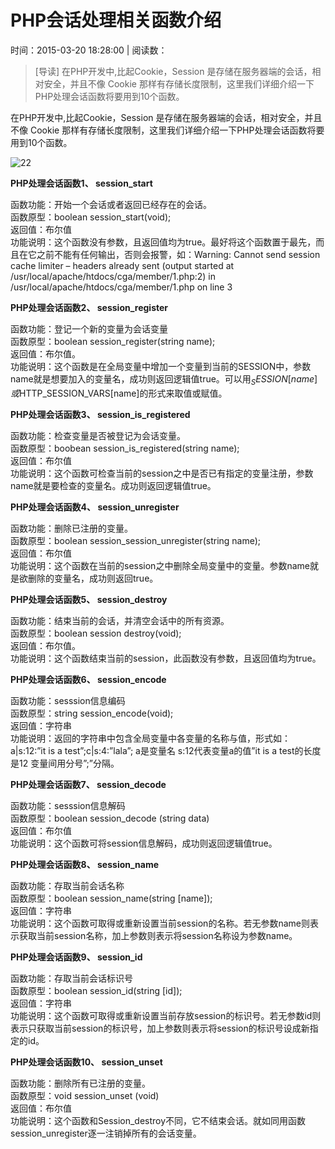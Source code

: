 # PHP会话处理相关函数介绍

时间：2015-03-20 18:28:00 | 阅读数：

> [导读] 在PHP开发中,比起Cookie，Session 是存储在服务器端的会话，相对安全，并且不像 Cookie 那样有存储长度限制，这里我们详细介绍一下PHP处理会话函数将要用到10个函数。

在PHP开发中,比起Cookie，Session 是存储在服务器端的会话，相对安全，并且不像 Cookie 那样有存储长度限制，这里我们详细介绍一下PHP处理会话函数将要用到10个函数。  
  
![22][1]

  
**PHP处理会话函数1、 session_start**

函数功能：开始一个会话或者返回已经存在的会话。  
函数原型：boolean session_start(void);  
返回值：布尔值  
功能说明：这个函数没有参数，且返回值均为true。最好将这个函数置于最先，而且在它之前不能有任何输出，否则会报警，如：Warning: Cannot send session cache limiter – headers already sent (output started at /usr/local/apache/htdocs/cga/member/1.php:2) in /usr/local/apache/htdocs/cga/member/1.php on line 3

**PHP处理会话函数2、 session_register**

函数功能：登记一个新的变量为会话变量  
函数原型：boolean session_register(string name);  
返回值：布尔值。  
功能说明：这个函数是在全局变量中增加一个变量到当前的SESSION中，参数name就是想要加入的变量名，成功则返回逻辑值true。可以用$_SESSION[name]或$HTTP_SESSION_VARS[name]的形式来取值或赋值。

**PHP处理会话函数3、 session_is_registered**

函数功能：检查变量是否被登记为会话变量。  
函数原型：boobean session_is_registered(string name);  
返回值：布尔值  
功能说明：这个函数可检查当前的session之中是否已有指定的变量注册，参数name就是要检查的变量名。成功则返回逻辑值true。

**PHP处理会话函数4、 session_unregister**

函数功能：删除已注册的变量。  
函数原型：boolean session_session_unregister(string name);  
返回值：布尔值  
功能说明：这个函数在当前的session之中删除全局变量中的变量。参数name就是欲删除的变量名，成功则返回true。

**PHP处理会话函数5、 session_destroy**

函数功能：结束当前的会话，并清空会话中的所有资源。  
函数原型：boolean session destroy(void);  
返回值：布尔值。  
功能说明：这个函数结束当前的session，此函数没有参数，且返回值均为true。

**PHP处理会话函数6、 session_encode**

函数功能：sesssion信息编码  
函数原型：string session_encode(void);  
返回值：字符串  
功能说明：返回的字符串中包含全局变量中各变量的名称与值，形式如：a|s:12:”it is a test”;c|s:4:”lala”; a是变量名 s:12代表变量a的值”it is a test的长度是12 变量间用分号”;”分隔。

**PHP处理会话函数7、 session_decode**

函数功能：sesssion信息解码  
函数原型：boolean session_decode (string data)  
返回值：布尔值  
功能说明：这个函数可将session信息解码，成功则返回逻辑值true。

**PHP处理会话函数8、 session_name**

函数功能：存取当前会话名称  
函数原型：boolean session_name(string [name]);  
返回值：字符串  
功能说明：这个函数可取得或重新设置当前session的名称。若无参数name则表示获取当前session名称，加上参数则表示将session名称设为参数name。

**PHP处理会话函数9、 session_id**

函数功能：存取当前会话标识号  
函数原型：boolean session_id(string [id]);  
返回值：字符串  
功能说明：这个函数可取得或重新设置当前存放session的标识号。若无参数id则表示只获取当前session的标识号，加上参数则表示将session的标识号设成新指定的id。

**PHP处理会话函数10、 session_unset**

函数功能：删除所有已注册的变量。  
函数原型：void session_unset (void)  
返回值：布尔值  
功能说明：这个函数和Session_destroy不同，它不结束会话。就如同用函数session_unregister逐一注销掉所有的会话变量。


[1]: http://www.php100.com/uploadfile/2015/0322/20150322033941246.jpg
